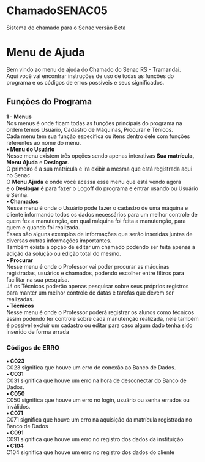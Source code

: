 # ChamadoSENAC05
Sistema de chamado para o Senac versão Beta

<h1>Menu de Ajuda</h1>
<a>Bem vindo ao menu de ajuda do Chamado do Senac RS - Tramandaí.<br></a>
<a>Aqui você vai encontrar instruções de uso de todas as funções do programa e</a>
<a>os códigos de erros possíveis e seus significados.</a>
<h2>Funções  do Programa</h2>
<a><b>1 - Menus</b><br></a>
<a>Nos menus é onde ficam todas as funções principais do programa na ordem temos Usuário, Cadastro de Máquinas, Procurar e Ténicos.<br></a>
<a>Cada menu tem sua função especifica ou itens dentro dele com funções referentes ao nome do menu.<br></a>
<a><b>• Menu do Usuário</b><br></a>
<a>Nesse menu existem três opções sendo apenas interativas <b>Sua matrícula,</b> <b>Menu Ajuda</b> e <b>Deslogar</b>.<br></a>
<a>O primeiro é a sua matrícula e ira exibir a mesma que está registrada aqui no Senac<br></a>
<a>O <b>Menu Ajuda</b> é onde você acessa esse menu que está vendo agora<br></a>
<a>e o <b>Deslogar</b> é para fazer o Logoff do programa e entrar usando ou Usuário e Senha.<br></a>
<a><b>• Chamados</b><br></a>
<a>Nesse menu é onde o Usuário pode fazer o cadastro de uma máquina e cliente informando todos os dados necessários para um melhor controle de quem fez a</a> <a>manutenção, em qual máquina foi feita a manutenção, para quem e quando foi realizada.<br></a>
<a>Esses são alguns exemplos de informações que serão inseridas juntas de diversas outras informações importantes.<br></a>
<a>Também existe a opção de editar um chamado podendo ser feita apenas a adição da solução ou edição total do mesmo.<br></a>
<a><b>• Procurar</b><br></a>
<a>Nesse menu é onde o Professor vai poder procurar as máquinas registradas, usuários e chamados, podendo escolher entre filtros para facilitar na sua pesquisa.<br></a>
<a>Já os Técnicos poderão apenas pesquisar sobre seus próprios registros para manter um melhor controle de datas e tarefas que devem ser realizadas.<br></a>
<a><b>• Técnicos</b><br></a>
<a>Nesse menu é onde o Professor poderá registrar os alunos como técnicos assim podendo ter controle sobre cada manutenção realizada, nele também é possivel excluir um cadastro ou editar para caso algum dado tenha sido inserido de forma errada<br></a>
<h3>Códigos de ERRO</h3>
<a><b>• C023</b><br></a>
<a>C023 significa que houve um erro de conexão ao Banco de Dados.<br></a>
<a><b>• C031</b><br></a>
<a>C031 significa que houve um erro na hora de desconectar do Banco de Dados.<br></a>
<a><b>• C050</b><br></a>
<a>C050 significa que houve um erro no login, usuário ou senha errados ou inválidos.<br></a>
<a><b>• C071</b><br></a>
<a>C071 significa que houve um erro na aquisição da matrícula registrada no Banco de Dados<br></a>
<a><b>• C091</b><br></a>
<a>C091 significa que houve um erro no registro dos dados da instituição<br></a>
<a><b>• C104</b><br></a>
<a>C104 significa que houve um erro no registro dos dados do cliente<br></a>
